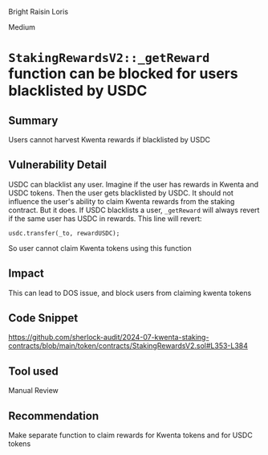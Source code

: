 Bright Raisin Loris

Medium

# `StakingRewardsV2::_getReward` function can be blocked for users blacklisted  by USDC

## Summary
Users cannot harvest Kwenta rewards if blacklisted by USDC

## Vulnerability Detail
USDC can blacklist any user. Imagine if the user has rewards in Kwenta and USDC tokens. Then the user gets blacklisted by USDC. It should not influence the user's ability to claim Kwenta rewards from the staking contract.  But it does. If USDC blacklists a user, `_getReward` will always revert if the same user has USDC in rewards. This line will revert:
```solidity
usdc.transfer(_to, rewardUSDC);
```
So user cannot claim Kwenta tokens using this function

## Impact
This can lead to DOS issue, and block users from claiming kwenta tokens

## Code Snippet
https://github.com/sherlock-audit/2024-07-kwenta-staking-contracts/blob/main/token/contracts/StakingRewardsV2.sol#L353-L384
## Tool used

Manual Review

## Recommendation
Make separate function to claim rewards for Kwenta tokens and for USDC tokens